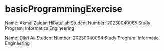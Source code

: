 # basicProgrammingExercise

Name: Akmal Zaidan Hibatullah
Student Number: 20230040065
Study Program: Informatics Engineering

Name: Dikri Ali
Student Number: 20230040064
Study Program: Informatic Engineering
